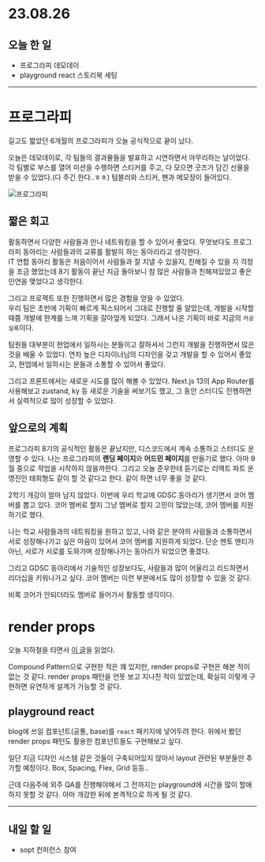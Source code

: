 # 23.08.26

## 오늘 한 일

- 프로그라피 데모데이
- playground react 스토리북 세팅

---

# 프로그라피

길고도 짧았던 6개월의 프로그라피가 오늘 공식적으로 끝이 났다.

오늘은 데모데이로, 각 팀들의 결과물들을 발표하고 시연하면서 마무리하는 날이었다. 각 팀별로 부스를 열어 미션을 수행하면 스티커를 주고, 다 모으면 굿즈가 담긴 선물을 받을 수 있었다.(다 주긴 한다..ㅎㅎ) 텀블러와 스티커, 펜과 메모장이 들어있다.

<img src="https://github.com/Self-Driven-Development/TIL/assets/23312485/b728162f-a28a-43e2-992c-319448aa032a" alt="프로그라피" />

## 짧은 회고

활동하면서 다양한 사람들과 만나 네트워킹을 할 수 있어서 좋았다. 무엇보다도 프로그라피 동아리는 사람들과의 교류를 활발히 하는 동아리라고 생각한다.  
IT 연합 동아리 활동은 처음이어서 사람들과 잘 지낼 수 있을지, 친해질 수 있을 지 걱정을 조금 했었는데 8기 활동이 끝난 지금 돌아보니 참 많은 사람들과 친해져있었고 좋은 인연을 맺었다고 생각한다.

그리고 프로젝트 또한 진행하면서 많은 경험을 얻을 수 있었다.  
우리 팀은 초반에 기획이 빠르게 픽스되어서 그대로 진행할 줄 알았는데, 개발을 시작할 때쯤 개발에 한계를 느껴 기획을 갈아엎게 되었다. 그래서 나온 기획이 바로 지금의 `카공실록`이다.

팀원들 대부분이 현업에서 일하시는 분들이고 잘하셔서 그런지 개발을 진행하면서 많은 것을 배울 수 있었다. 연차 높은 디자이너님의 디자인을 갖고 개발을 할 수 있어서 좋았고, 현업에서 일하시는 분들과 소통할 수 있어서 좋았다.

그리고 프론트에서는 새로운 시도를 많이 해볼 수 있었다. Next.js 13의 App Router를 사용해보고 zustand, ky 등 새로운 기술을 써보기도 했고, 그 동안 스터디도 진행하면서 실력적으로 많이 성장할 수 있었다.

## 앞으로의 계획

프로그라피 8기의 공식적인 활동은 끝났지만, 디스코드에서 계속 소통하고 스터디도 운영할 수 있다. 나는 프로그라피의 **랜딩 페이지**와 **어드민 페이지**를 만들기로 했다. 아마 9월 중으로 작업을 시작하지 않을까한다. 그리고 오늘 준우한테 듣기로는 리액트 파트 운영진인 태희형도 같이 할 것 같다고 한다. 같이 하면 너무 좋을 것 같다.

2학기 개강이 얼마 남지 않았다. 이번에 우리 학교에 GDSC 동아리가 생기면서 코어 멤버를 뽑고 있다. 코어 멤버로 할지 그냥 멤버로 할지 고민이 많았는데, 코어 멤버를 지원하기로 했다.

나는 학교 사람들과의 네트워킹을 원하고 있고, 나와 같은 분야의 사람들과 소통하면서 서로 성장해나가고 싶은 마음이 있어서 코어 멤버를 지원하게 되었다. 단순 멘토 멘티가 아닌, 서로가 서로를 도와가며 성장해나가는 동아리가 되었으면 좋겠다.

그리고 GDSC 동아리에서 기술적인 성장보다도, 사람들과 많이 어울리고 리드하면서 리더십을 키워나가고 싶다. 코어 멤버는 이런 부분에서도 많이 성장할 수 있을 것 같다.

비록 코어가 안되더라도 멤버로 들어가서 활동할 생각이다.

# render props

오늘 지하철을 타면서 [이 글](https://velog.io/@yesbb/%EA%B0%9D%EC%B2%B4%EC%A7%80%ED%96%A5%EC%9D%98-%EA%B4%80%EC%A0%90%EC%9C%BC%EB%A1%9C-%EB%B0%94%EB%9D%BC%EB%B3%B8-%EB%A6%AC%EC%95%A1%ED%8A%B8-%EA%B3%A0%EA%B8%89-%ED%8C%A8%ED%84%B4-Compound-component-Render-props)을 읽었다.

Compound Pattern으로 구현한 적은 꽤 있지만, render props로 구현은 해본 적이 없는 것 같다. render props 패턴을 언뜻 보고 지나친 적이 있었는데, 확실히 이렇게 구현하면 유연하게 설계가 가능할 것 같다.

## playground react

blog에 쓰일 컴포넌트(공통, base)를 `react` 패키지에 넣어두려 한다. 위에서 봤던 render props 패턴도 활용한 컴포넌트들도 구현해보고 싶다.

일단 지금 디자인 시스템 같은 것들이 구축되어있지 않아서 layout 관련된 부분들만 추가할 예정이다. Box, Spacing, Flex, Grid 등등..

근데 다음주에 외주 QA를 진행해야해서 그 전까지는 playground에 시간을 많이 할애하지 못할 것 같다. 아마 개강한 뒤에 본격적으로 하게 될 것 같다.

---

## 내일 할 일

- sopt 컨퍼런스 참여
